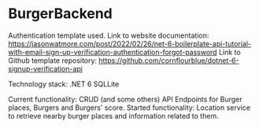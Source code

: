 # BurgerBackend

Authentication template used. 
Link to website documentation: https://jasonwatmore.com/post/2022/02/26/net-6-boilerplate-api-tutorial-with-email-sign-up-verification-authentication-forgot-password 
Link to Github template repository: https://github.com/cornflourblue/dotnet-6-signup-verification-api

Technology stack:
  .NET 6
  SQLLite

Current functionality:
  CRUD (and some others) API Endpoints for Burger places, Burgers and Burgers' score.
Started functionality: 
  Location service to retrieve nearby burger places and information related to them.
